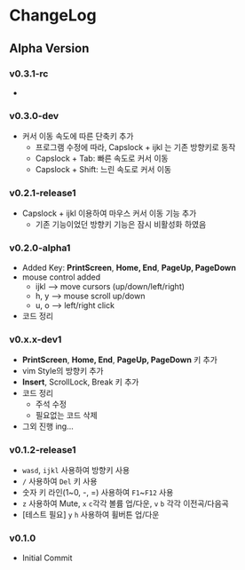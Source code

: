 # ChangeLog

## Alpha Version

### v0.3.1-rc

- 

### v0.3.0-dev

- 커서 이동 속도에 따른 단축키 추가
  - 프로그램 수정에 따라, Capslock + ijkl 는 기존 방향키로 동작
  - Capslock + Tab: 빠른 속도로 커서 이동
  - Capslock + Shift: 느린 속도로 커서 이동

### v0.2.1-release1

- Capslock + ijkl 이용하여 마우스 커서 이동 기능 추가
  - 기존 기능이었던 방향키 기능은 잠시 비활성화 하였음

### v0.2.0-alpha1

- Added Key: **PrintScreen**, **Home, End**, **PageUp, PageDown**
- mouse control added
  - ijkl --> move cursors (up/down/left/right)
  - h, y --> mouse scroll up/down
  - u, o --> left/right click
- 코드 정리

### v0.x.x-dev1

- **PrintScreen**, **Home, End**, **PageUp, PageDown** 키 추가
- vim Style의 방향키 추가
- **Insert**, ScrollLock, Break 키 추가
- 코드 정리
  - 주석 수정
  - 필요없는 코드 삭제
- 그외 진행 ing...

### v0.1.2-release1

- `wasd`, `ijkl` 사용하여 방향키 사용
- `/` 사용하여 `Del` 키 사용
- 숫자 키 라인(1~0, -, =) 사용하여 `F1`~`F12` 사용
- `z` 사용하여 Mute, `x` `c`각각 볼륨 업/다운, `v` `b` 각각 이전곡/다음곡
- [테스트 필요] `y` `h` 사용하여 휠버튼 업/다운

### v0.1.0

- Initial Commit
